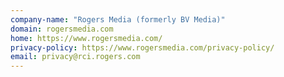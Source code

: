 ```yaml
---
company-name: "Rogers Media (formerly BV Media)"
domain: rogersmedia.com
home: https://www.rogersmedia.com/
privacy-policy: https://www.rogersmedia.com/privacy-policy/
email: privacy@rci.rogers.com
---
```




